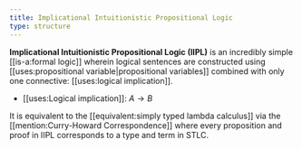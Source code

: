 ```yaml
---
title: Implicational Intuitionistic Propositional Logic
type: structure 
---
```


**Implicational Intuitionistic Propositional Logic (IIPL)** is an incredibly simple [[is-a:formal logic]] wherein logical sentences are constructed using [[uses:propositional variable|propositional variables]] combined with only one connective: [[uses:logical implication]].
 - [[uses:Logical implication]]: $A \rightarrow B$

It is equivalent to the [[equivalent:simply typed lambda calculus]] via the [[mention:Curry-Howard Correspondence]] where every proposition and proof in IIPL corresponds to a type and term in STLC.